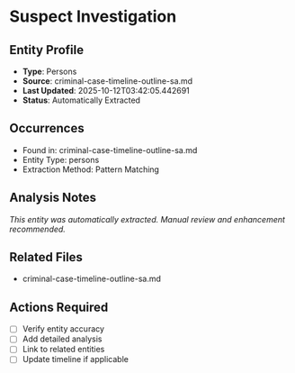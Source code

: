 # Suspect Investigation

## Entity Profile
- **Type**: Persons
- **Source**: criminal-case-timeline-outline-sa.md
- **Last Updated**: 2025-10-12T03:42:05.442691
- **Status**: Automatically Extracted

## Occurrences
- Found in: criminal-case-timeline-outline-sa.md
- Entity Type: persons
- Extraction Method: Pattern Matching

## Analysis Notes
*This entity was automatically extracted. Manual review and enhancement recommended.*

## Related Files
- criminal-case-timeline-outline-sa.md

## Actions Required
- [ ] Verify entity accuracy
- [ ] Add detailed analysis
- [ ] Link to related entities
- [ ] Update timeline if applicable
